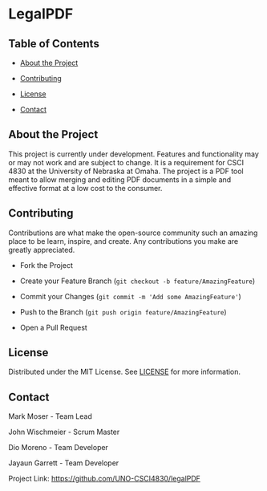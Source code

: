 <!-- Project Title -->

# LegalPDF

<!-- TABLE OF CONTENTS -->

## Table of Contents

- [About the Project](#about-the-project)

- [Contributing](#contributing)

- [License](#license)

- [Contact](#contact)

<!-- About the Project -->

## About the Project

This project is currently under development. Features and functionality may or may not work and are subject to change.
It is a requirement for CSCI 4830 at the University of Nebraska at Omaha. The project is a PDF tool meant to allow merging and editing PDF documents in a simple and effective format at a low cost to the consumer.

<!-- Contributing -->

## Contributing

Contributions are what make the open-source community such an amazing place to be learn, inspire, and create. Any contributions you make are greatly appreciated.

- Fork the Project

- Create your Feature Branch (`git checkout -b feature/AmazingFeature`)

- Commit your Changes (`git commit -m 'Add some AmazingFeature'`)

- Push to the Branch (`git push origin feature/AmazingFeature`)

- Open a Pull Request

<!-- License -->

## License

Distributed under the MIT License. See [LICENSE](LICENSE) for more information.

<!-- Contact -->

## Contact

Mark Moser - Team Lead

John Wischmeier - Scrum Master

Dio Moreno - Team Developer

Jayaun Garrett - Team Developer

Project Link: https://github.com/UNO-CSCI4830/legalPDF